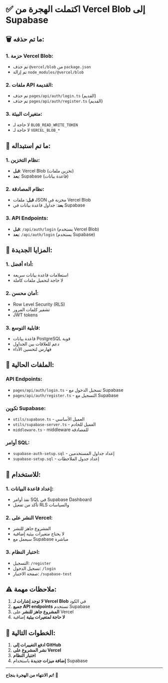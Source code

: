 # ✅ اكتملت الهجرة من Vercel Blob إلى Supabase

## 🗑️ ما تم حذفه:

### 1. **حزمة Vercel Blob:**
- تم حذف `@vercel/blob` من `package.json`
- تم إزالة `node_modules/@vercel/blob`

### 2. **ملفات API القديمة:**
- تم حذف `pages/api/auth/login.ts` (القديم)
- تم حذف `pages/api/auth/register.ts` (القديم)

### 3. **متغيرات البيئة:**
- لا حاجة لـ `BLOB_READ_WRITE_TOKEN`
- لا حاجة لـ `VERCEL_BLOB_*`

## 🔄 ما تم استبداله:

### 1. **نظام التخزين:**
- **قبل**: Vercel Blob (تخزين ملفات)
- **بعد**: Supabase (قاعدة بيانات)

### 2. **نظام المصادقة:**
- **قبل**: ملفات JSON مخزنة في Vercel Blob
- **بعد**: جداول قاعدة بيانات في Supabase

### 3. **API Endpoints:**
- **قبل**: `/api/auth/login` (يستخدم Vercel Blob)
- **بعد**: `/api/auth/login` (يستخدم Supabase)

## 🚀 المزايا الجديدة:

### 1. **أداء أفضل:**
- استعلامات قاعدة بيانات سريعة
- لا حاجة لتحميل ملفات كاملة

### 2. **أمان محسن:**
- Row Level Security (RLS)
- تشفير كلمات المرور
- JWT tokens

### 3. **قابلية التوسع:**
- قاعدة بيانات PostgreSQL قوية
- دعم للعلاقات بين الجداول
- فهارس لتحسين الأداء

## 📁 الملفات الحالية:

### **API Endpoints:**
- `pages/api/auth/login.ts` - تسجيل الدخول مع Supabase
- `pages/api/auth/register.ts` - التسجيل مع Supabase

### **تكوين Supabase:**
- `utils/supabase.ts` - العميل الأساسي
- `utils/supabase-server.ts` - العميل للخادم
- `middleware.ts` - middleware للمصادقة

### **أوامر SQL:**
- `supabase-auth-setup.sql` - إعداد جداول المستخدمين
- `supabase-setup.sql` - إعداد جدول الملاحظات

## 🔧 للاستخدام:

### 1. **إعداد قاعدة البيانات:**
- نفذ أوامر SQL في Supabase Dashboard
- تأكد من تفعيل RLS والسياسات

### 2. **النشر على Vercel:**
- المشروع جاهز للنشر
- لا يحتاج متغيرات بيئية إضافية
- سيعمل مع Supabase مباشرة

### 3. **اختبار النظام:**
- التسجيل: `/register`
- تسجيل الدخول: `/login`
- صفحة الاختبار: `/supabase-test`

## ⚠️ ملاحظات مهمة:

1. **لا توجد إشارات لـ Vercel Blob** في الكود
2. **جميع API endpoints** تستخدم Supabase
3. **المشروع جاهز للنشر** على Vercel
4. **لا حاجة لمتغيرات بيئية** إضافية

## 🎯 الخطوات التالية:

1. **ادفع التغييرات إلى GitHub**
2. **نشر المشروع على Vercel**
3. **اختبار النظام**
4. **إضافة ميزات جديدة** باستخدام Supabase

---

**تم الانتهاء من الهجرة بنجاح! 🎉**
